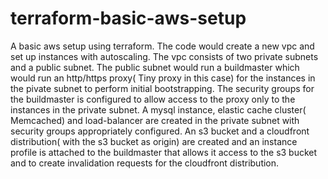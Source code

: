 # terraform-basic-aws-setup
A basic aws setup using terraform. The code would create a new vpc and set up instances with autoscaling. The vpc consists of two private subnets and  a public subnet. The public subnet would run a buildmaster which would run an http/https proxy( Tiny proxy in this case) for the instances in the pivate subnet to perform initial bootstrapping. The security groups for the buildmaster is configured to allow access to the proxy only to the instances in the private subnet. A mysql instance, elastic cache cluster( Memcached) and load-balancer are created in the private subnet with security groups appropriately configured. An s3 bucket and a cloudfront distribution( with the s3 bucket as origin) are created and an instance profile is attached to the buildmaster that allows it access to the s3 bucket and to create invalidation requests for the cloudfront distribution.
